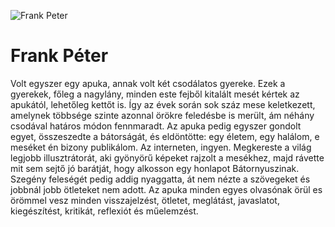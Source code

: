 ![Frank Peter](images/fp.jpg)

# Frank Péter

Volt egyszer egy apuka, annak volt két csodálatos gyereke.
Ezek a gyerekek, főleg a nagylány, minden este fejből kitalált mesét kértek az apukától, lehetőleg kettőt is.
Így az évek során sok száz mese keletkezett, amelynek többsége szinte azonnal örökre feledésbe is merült, ám néhány csodával határos módon fennmaradt.
Az apuka pedig egyszer gondolt egyet, összeszedte a bátorságát, és eldöntötte: egy életem, egy halálom, e meséket én bizony publikálom.
Az interneten, ingyen.
Megkereste a világ legjobb illusztrátorát, aki gyönyörű képeket rajzolt a mesékhez, majd rávette mit sem sejtő jó barátját, hogy alkosson egy honlapot Bátornyuszinak.
Szegény feleségét pedig addig nyaggatta, át nem nézte a szövegeket és jobbnál jobb ötleteket nem adott.
Az apuka minden egyes olvasónak örül es örömmel vesz minden visszajelzést, ötletet, meglátást, javaslatot, kiegészítést, kritikát, reflexiót és műelemzést.